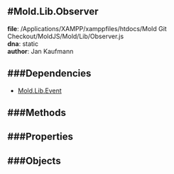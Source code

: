 
#Mold.Lib.Observer
---------------------------------------

__file__: /Applications/XAMPP/xamppfiles/htdocs/Mold Git Checkout/MoldJS/Mold/Lib/Observer.js  
__dna__: static  
__author__: Jan Kaufmann  

	






###Dependencies
--------------

* [Mold.Lib.Event](../../Mold/Lib/Event.md) 



   
###Methods
--------------
 

 
  
###Properties
-------------


 

###Objects
------------



		
